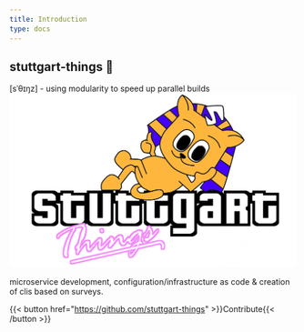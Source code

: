 ```yaml
---
title: Introduction
type: docs
---
```

## stuttgart-things 🍿

[sˈθɪŋz] - using modularity to speed up parallel builds
![sthings-city](sthings-city.png)

microservice development, configuration/infrastructure as code & creation of clis based on surveys.

{{< button href="https://github.com/stuttgart-things" >}}Contribute{{< /button >}}
